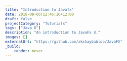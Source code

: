 ```yaml
---
title: "Introduction to Javafx"
date: 2018-09-06T12:46:16+12:00
draft: false
projectCategory: "Tutorials"
tags: ["Java 8"]
description: "An introduction to JavaFx 8."
images: []
externalUrl: "https://github.com/akshaybabloo/JavaFX"
_build:
    render: never
---
```

